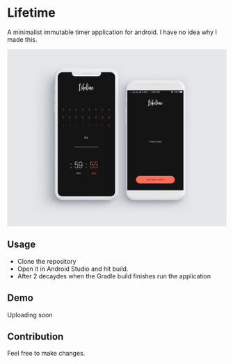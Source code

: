 Lifetime
=========
A minimalist immutable timer application for android. I have no idea why I made this.

<img src="assets/6eb9b0a848feb8c4d5ea3af78fc716fd.jpg" alt="Lifetime Mockup" title="Lifetime" align="center"/>

## Usage
* Clone the repository
* Open it in Android Studio and hit build.
* After 2 decaydes when the Gradle build finishes run the application

## Demo
Uploading soon

## Contribution
Feel free to make changes.
